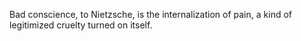 
Bad conscience, to Nietzsche, is the internalization of pain, a kind of legitimized cruelty turned on itself.
